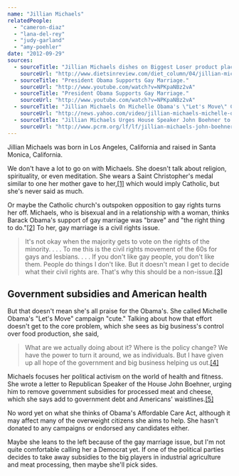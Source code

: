 ```yaml
---
name: "Jillian Michaels"
relatedPeople:
  - "cameron-diaz"
  - "lana-del-rey"
  - "judy-garland"
  - "amy-poehler"
date: "2012-09-29"
sources:
  - sourceTitle: "Jillian Michaels dishes on Biggest Loser product placement and that fight."
    sourceUrl: "http://www.dietsinreview.com/diet_column/04/jillian-michaels-dishes-on-biggest-loser-product-placement-and-that-fight/"
  - sourceTitle: "President Obama Supports Gay Marriage."
    sourceUrl: "http://www.youtube.com/watch?v=NPKpaNBz2vA"
  - sourceTitle: "President Obama Supports Gay Marriage."
    sourceUrl: "http://www.youtube.com/watch?v=NPKpaNBz2vA"
  - sourceTitle: "Jillian Michaels On Michelle Obama's \"Let's Move\" Campaign."
    sourceUrl: "http://news.yahoo.com/video/jillian-michaels-michelle-obamas-lets-000000517.html"
  - sourceTitle: "Jillian Michaels Urges House Speaker John Boehner to Eliminate Subsidies for Unhealthful Foods."
    sourceUrl: "http://www.pcrm.org/lf/lf/jillian-michaels-john-boehner-subsidies"
---
```


Jillian Michaels was born in Los Angeles, California and raised in Santa Monica, California.

We don't have a lot to go on with Michaels. She doesn't talk about religion, spirituality, or even meditation. She wears a Saint Christopher's medal similar to one her mother gave to her,<a class="source-citation" href="http://www.dietsinreview.com/diet_column/04/jillian-michaels-dishes-on-biggest-loser-product-placement-and-that-fight/" title="Jillian Michaels dishes on Biggest Loser product placement and that fight.">[1]</a> which would imply Catholic, but she's never said as much.

Or maybe the Catholic church's outspoken opposition to gay rights turns her off. Michaels, who is bisexual and in a relationship with a woman, thinks Barack Obama's support of gay marriage was "brave" and "the right thing to do."<a class="source-citation" href="http://www.youtube.com/watch?v=NPKpaNBz2vA" title="President Obama Supports Gay Marriage.">[2]</a> To her, gay marriage is a civil rights issue.

>It's not okay when the majority gets to vote on the rights of the minority. . . . To me this is the civil rights movement of the 60s for gays and lesbians. . . . If you don't like gay people, you don't like them. People do things I don't like. But it doesn't mean I get to decide what their civil rights are. That's why this should be a non-issue.<a class="source-citation" href="http://www.youtube.com/watch?v=NPKpaNBz2vA" title="President Obama Supports Gay Marriage.">[3]</a>

## 

## Government subsidies and American health

But that doesn't mean she's all praise for the Obama's. She called Michelle Obama's "Let's Move" campaign "cute." Talking about how that effort doesn't get to the core problem, which she sees as big business's control over food production, she said,

>What are we actually doing about it? Where is the policy change? We have the power to turn it around, we as individuals. But I have given up all hope of the government and big business helping us out.<a class="source-citation" href="http://news.yahoo.com/video/jillian-michaels-michelle-obamas-lets-000000517.html" title="Jillian Michaels On Michelle Obama&apos;s &quot;Let&apos;s Move&quot; Campaign.">[4]</a>

Michaels focuses her political activism on the world of health and fitness. She wrote a letter to Republican Speaker of the House John Boehner, urging him to remove government subsidies for processed meat and cheese, which she says add to government debt and Americans' waistlines.<a class="source-citation" href="http://www.pcrm.org/lf/lf/jillian-michaels-john-boehner-subsidies" title="Jillian Michaels Urges House Speaker John Boehner to Eliminate Subsidies for Unhealthful Foods.">[5]</a>

No word yet on what she thinks of Obama's Affordable Care Act, although it may affect many of the overweight citizens she aims to help. She hasn't donated to any campaigns or endorsed any candidates either.

Maybe she leans to the left because of the gay marriage issue, but I'm not quite comfortable calling her a Democrat yet. If one of the political parties decides to take away subsidies to the big players in industrial agriculture and meat processing, then maybe she'll pick sides.